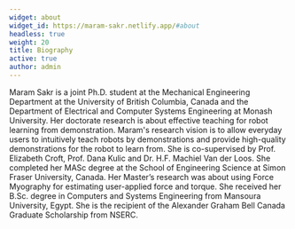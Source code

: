 ```yaml
---
widget: about
widget_id: https://maram-sakr.netlify.app/#about
headless: true
weight: 20
title: Biography
active: true
author: admin
---
```

Maram Sakr is a joint Ph.D. student at the Mechanical Engineering Department at the University of British Columbia, Canada and the Department of Electrical and Computer Systems Engineering at Monash University. Her doctorate research is about effective teaching for robot learning from demonstration. Maram's research vision is to allow everyday users to intuitively teach robots by demonstrations and provide high-quality demonstrations for the robot to learn from.  She is co-supervised by Prof. Elizabeth Croft, Prof. Dana Kulic and Dr. H.F. Machiel Van der Loos. She completed her MASc degree at the School of Engineering Science at Simon Fraser University, Canada. Her Master’s research was about using Force Myography for estimating user-applied force and torque. She received her B.Sc. degree in Computers and Systems Engineering from Mansoura University, Egypt. She is the recipient of the Alexander Graham Bell Canada Graduate Scholarship from NSERC.